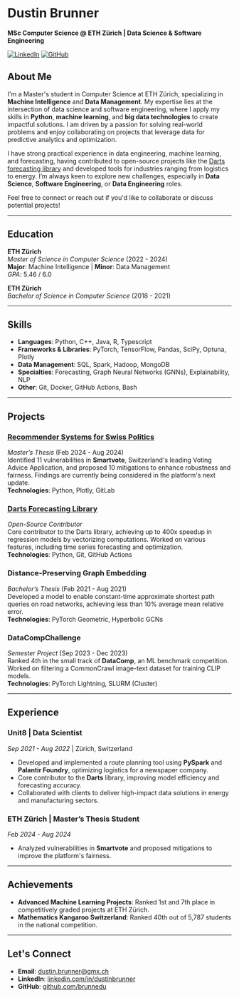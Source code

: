 # Dustin Brunner

**MSc Computer Science @ ETH Zürich | Data Science & Software Engineering**

[![LinkedIn](https://img.shields.io/badge/LinkedIn-Profile-blue)](https://www.linkedin.com/in/dustinbrunner) 
[![GitHub](https://img.shields.io/badge/GitHub-Profile-black)](https://github.com/brunnedu)

## About Me

I'm a Master's student in Computer Science at ETH Zürich, specializing in **Machine Intelligence** and **Data Management**. My expertise lies at the intersection of data science and software engineering, where I apply my skills in **Python**, **machine learning**, and **big data technologies** to create impactful solutions. I am driven by a passion for solving real-world problems and enjoy collaborating on projects that leverage data for predictive analytics and optimization.

I have strong practical experience in data engineering, machine learning, and forecasting, having contributed to open-source projects like the [Darts forecasting library](https://github.com/unit8co/darts) and developed tools for industries ranging from logistics to energy. I’m always keen to explore new challenges, especially in **Data Science**, **Software Engineering**, or **Data Engineering** roles.

Feel free to connect or reach out if you'd like to collaborate or discuss potential projects!

---

## Education

**ETH Zürich**  
*Master of Science in Computer Science* (2022 - 2024)  
**Major**: Machine Intelligence | **Minor**: Data Management  
*GPA*: 5.46 / 6.0  

**ETH Zürich**  
*Bachelor of Science in Computer Science* (2018 - 2021)

---

## Skills

- **Languages**: Python, C++, Java, R, Typescript
- **Frameworks & Libraries**: PyTorch, TensorFlow, Pandas, SciPy, Optuna, Plotly
- **Data Management**: SQL, Spark, Hadoop, MongoDB
- **Specialties**: Forecasting, Graph Neural Networks (GNNs), Explainability, NLP
- **Other**: Git, Docker, GitHub Actions, Bash

---

## Projects

### [Recommender Systems for Swiss Politics](https://github.com/brunnedu/political-recommender)  
*Master’s Thesis* (Feb 2024 - Aug 2024)  
Identified 11 vulnerabilities in **Smartvote**, Switzerland's leading Voting Advice Application, and proposed 10 mitigations to enhance robustness and fairness. Findings are currently being considered in the platform's next update.  
**Technologies**: Python, Plotly, GitLab

### [Darts Forecasting Library](https://github.com/unit8co/darts)  
*Open-Source Contributor*  
Core contributor to the Darts library, achieving up to 400x speedup in regression models by vectorizing computations. Worked on various features, including time series forecasting and optimization.  
**Technologies**: Python, Git, GitHub Actions

### Distance-Preserving Graph Embedding  
*Bachelor’s Thesis* (Feb 2021 - Aug 2021)  
Developed a model to enable constant-time approximate shortest path queries on road networks, achieving less than 10% average mean relative error.  
**Technologies**: PyTorch Geometric, Hyperbolic GCNs

### DataCompChallenge  
*Semester Project* (Sep 2023 - Dec 2023)  
Ranked 4th in the small track of **DataComp**, an ML benchmark competition. Worked on filtering a CommonCrawl image-text dataset for training CLIP models.  
**Technologies**: PyTorch Lightning, SLURM (Cluster)

---

## Experience

### Unit8 | Data Scientist  
*Sep 2021 - Aug 2022* | Zürich, Switzerland  
- Developed and implemented a route planning tool using **PySpark** and **Palantir Foundry**, optimizing logistics for a newspaper company.
- Core contributor to the **Darts** library, improving model efficiency and forecasting accuracy.
- Collaborated with clients to deliver high-impact data solutions in energy and manufacturing sectors.

### ETH Zürich | Master’s Thesis Student  
*Feb 2024 - Aug 2024*  
- Analyzed vulnerabilities in **Smartvote** and proposed mitigations to improve the platform's fairness.

---

## Achievements

- **Advanced Machine Learning Projects**: Ranked 1st and 7th place in competitively graded projects at ETH Zürich.
- **Mathematics Kangaroo Switzerland**: Ranked 40th out of 5,787 students in the national competition.

---

## Let's Connect

- **Email**: dustin.brunner@gmx.ch
- **LinkedIn**: [linkedin.com/in/dustinbrunner](https://www.linkedin.com/in/dustinbrunner)
- **GitHub**: [github.com/brunnedu](https://github.com/brunnedu)
